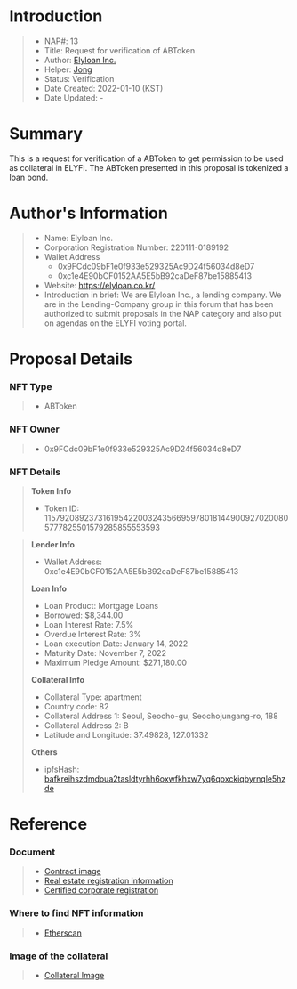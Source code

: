 # Introduction

>- NAP#: 13
>- Title: Request for verification of ABToken
>- Author: [Elyloan Inc.](https://forum.elyfi.world/u/elyloancorp/summary)
>- Helper: [Jong](https://forum.elyfi.world/u/Jong/summary)
>- Status: Verification
>- Date Created: 2022-01-10 (KST)
>- Date Updated: - 

# Summary

This is a request for verification of a ABToken to get permission to be used as collateral in ELYFI. The ABToken presented in this proposal is tokenized a loan bond.
#
# Author's Information

>- Name: Elyloan Inc.
>- Corporation Registration Number: 220111-0189192
>- Wallet Address
>   - 0x9FCdc09bF1e0f933e529325Ac9D24f56034d8eD7
>   - 0xc1e4E90bCF0152AA5E5bB92caDeF87be15885413
>- Website: https://elyloan.co.kr/
>- Introduction in brief: We are Elyloan Inc., a lending company. We are in the Lending-Company group in this forum that has been authorized to submit proposals in the NAP category and also put on agendas on the ELYFI voting portal.

# Proposal Details

### NFT Type 
>- ABToken

### NFT Owner
>- 0x9FCdc09bF1e0f933e529325Ac9D24f56034d8eD7

### NFT Details

> **Token Info**
>- Token ID: 115792089237316195422003243566959780181449009270200805777825501579285855553593



> **Lender Info**
>- Wallet Address: 0xc1e4E90bCF0152AA5E5bB92caDeF87be15885413
>
> **Loan Info**
>- Loan Product: Mortgage Loans
>- Borrowed: $8,344.00
>- Loan Interest Rate: 7.5%
>- Overdue Interest Rate: 3%
>- Loan execution Date: January 14, 2022
>- Maturity Date: November 7, 2022
>- Maximum Pledge Amount: $271,180.00
>
> **Collateral Info**
>- Collateral Type: apartment
>- Country code: 82
>- Collateral Address 1: Seoul, Seocho-gu, Seochojungang-ro, 188
>- Collateral Address 2: B
>- Latitude and Longitude: 37.49828, 127.01332
>
> **Others**
>- ipfsHash: [bafkreihszdmdoua2tasldtyrhh6oxwfkhxw7yq6qoxckiqbyrnqle5hzde](https://slate.textile.io/ipfs/bafkreihszdmdoua2tasldtyrhh6oxwfkhxw7yq6qoxckiqbyrnqle5hzde)

# Reference

### Document
>- [Contract image](https://slate.textile.io/ipfs/bafybeifrp2e5dfr2xe2hquwbcozubarepmblsud43v2w74kijdiszdryqe)
>- [Real estate registration information](https://slate.textile.io/ipfs/bafkreiflpb7f3uejswyea243pd4dk65tqsg3ycwx2o5mktrhwks5twjtwy)
>- [Certified corporate registration](https://slate.textile.io/ipfs/bafybeidtfourbfi4oy3nlos4v7vmvn3oyy5ufbtxjdux2gnl3al5pyutsy)

### Where to find NFT information 
>- [Etherscan](https://etherscan.io/token/0x68f69ab21242e194ebd7534b598e26180dd92616?a=115792089237316195422003243566959780181449009270200805777825501579285855553593)

### Image of the collateral 
>- [Collateral Image](https://slate.textile.io/ipfs/bafybeihv3gr7fgkwyroxfckdaisovogptt3ei6wez7357ywhmzgmjcwye4)
